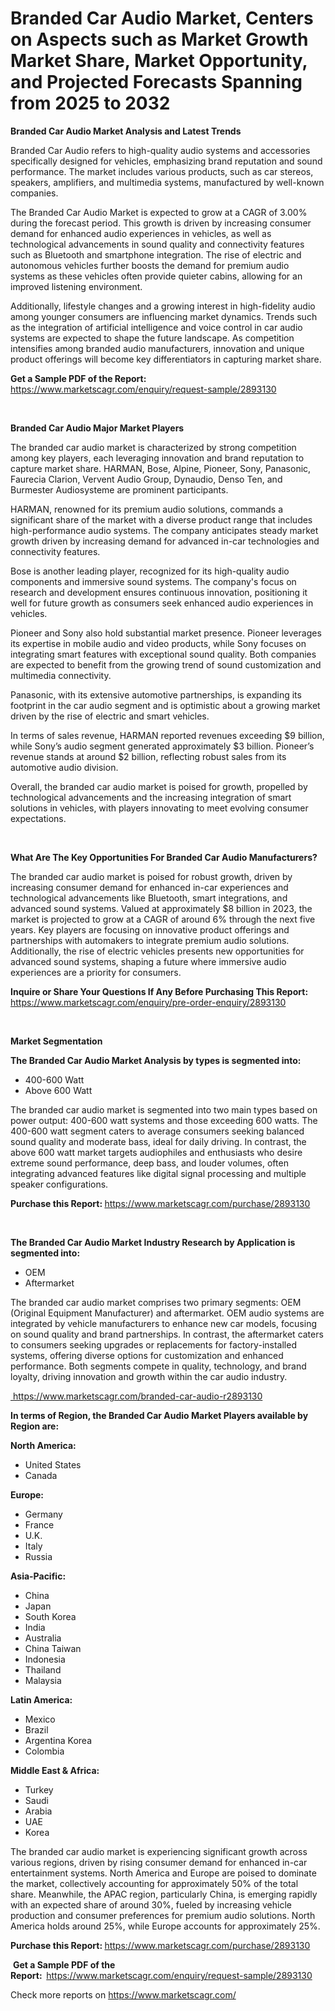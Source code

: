 <p><h1>Branded Car Audio Market, Centers on Aspects such as Market Growth Market Share, Market Opportunity, and Projected Forecasts Spanning from 2025 to 2032</h1></p><p><strong>Branded Car Audio Market Analysis and Latest Trends</strong></p>
<p><p>Branded Car Audio refers to high-quality audio systems and accessories specifically designed for vehicles, emphasizing brand reputation and sound performance. The market includes various products, such as car stereos, speakers, amplifiers, and multimedia systems, manufactured by well-known companies. </p><p>The Branded Car Audio Market is expected to grow at a CAGR of 3.00% during the forecast period. This growth is driven by increasing consumer demand for enhanced audio experiences in vehicles, as well as technological advancements in sound quality and connectivity features such as Bluetooth and smartphone integration. The rise of electric and autonomous vehicles further boosts the demand for premium audio systems as these vehicles often provide quieter cabins, allowing for an improved listening environment.</p><p>Additionally, lifestyle changes and a growing interest in high-fidelity audio among younger consumers are influencing market dynamics. Trends such as the integration of artificial intelligence and voice control in car audio systems are expected to shape the future landscape. As competition intensifies among branded audio manufacturers, innovation and unique product offerings will become key differentiators in capturing market share.</p></p>
<p><strong>Get a Sample PDF of the Report:&nbsp;</strong> <a href="https://www.marketscagr.com/enquiry/request-sample/2893130?utm_campaign=3249&utm_medium=2&utm_source=Github&utm_content=ia&utm_term=15032025&utm_id=branded-car-audio">https://www.marketscagr.com/enquiry/request-sample/2893130</a></p>
<p>&nbsp;</p>
<p><strong>Branded Car Audio Major Market Players</strong></p>
<p><p>The branded car audio market is characterized by strong competition among key players, each leveraging innovation and brand reputation to capture market share. HARMAN, Bose, Alpine, Pioneer, Sony, Panasonic, Faurecia Clarion, Vervent Audio Group, Dynaudio, Denso Ten, and Burmester Audiosysteme are prominent participants.</p><p>HARMAN, renowned for its premium audio solutions, commands a significant share of the market with a diverse product range that includes high-performance audio systems. The company anticipates steady market growth driven by increasing demand for advanced in-car technologies and connectivity features. </p><p>Bose is another leading player, recognized for its high-quality audio components and immersive sound systems. The company's focus on research and development ensures continuous innovation, positioning it well for future growth as consumers seek enhanced audio experiences in vehicles.</p><p>Pioneer and Sony also hold substantial market presence. Pioneer leverages its expertise in mobile audio and video products, while Sony focuses on integrating smart features with exceptional sound quality. Both companies are expected to benefit from the growing trend of sound customization and multimedia connectivity.</p><p>Panasonic, with its extensive automotive partnerships, is expanding its footprint in the car audio segment and is optimistic about a growing market driven by the rise of electric and smart vehicles.</p><p>In terms of sales revenue, HARMAN reported revenues exceeding $9 billion, while Sony’s audio segment generated approximately $3 billion. Pioneer’s revenue stands at around $2 billion, reflecting robust sales from its automotive audio division.</p><p>Overall, the branded car audio market is poised for growth, propelled by technological advancements and the increasing integration of smart solutions in vehicles, with players innovating to meet evolving consumer expectations.</p></p>
<p>&nbsp;</p>
<p><strong>What Are The Key Opportunities For Branded Car Audio Manufacturers?</strong></p>
<p><p>The branded car audio market is poised for robust growth, driven by increasing consumer demand for enhanced in-car experiences and technological advancements like Bluetooth, smart integrations, and advanced sound systems. Valued at approximately $8 billion in 2023, the market is projected to grow at a CAGR of around 6% through the next five years. Key players are focusing on innovative product offerings and partnerships with automakers to integrate premium audio solutions. Additionally, the rise of electric vehicles presents new opportunities for advanced sound systems, shaping a future where immersive audio experiences are a priority for consumers.</p></p>
<p><strong>Inquire or Share Your Questions If Any Before Purchasing This Report:</strong> <a href="https://www.marketscagr.com/enquiry/pre-order-enquiry/2893130?utm_campaign=3249&utm_medium=2&utm_source=Github&utm_content=ia&utm_term=15032025&utm_id=branded-car-audio">https://www.marketscagr.com/enquiry/pre-order-enquiry/2893130</a></p>
<p>&nbsp;</p>
<p><strong>Market Segmentation</strong></p>
<p><strong>The Branded Car Audio Market Analysis by types is segmented into:</strong></p>
<p><ul><li>400-600 Watt</li><li>Above 600 Watt</li></ul></p>
<p><p>The branded car audio market is segmented into two main types based on power output: 400-600 watt systems and those exceeding 600 watts. The 400-600 watt segment caters to average consumers seeking balanced sound quality and moderate bass, ideal for daily driving. In contrast, the above 600 watt market targets audiophiles and enthusiasts who desire extreme sound performance, deep bass, and louder volumes, often integrating advanced features like digital signal processing and multiple speaker configurations.</p></p>
<p><strong>Purchase this Report:&nbsp;</strong><a href="https://www.marketscagr.com/purchase/2893130?utm_campaign=3249&utm_medium=2&utm_source=Github&utm_content=ia&utm_term=15032025&utm_id=branded-car-audio">https://www.marketscagr.com/purchase/2893130</a></p>
<p>&nbsp;</p>
<p><strong>The Branded Car Audio Market Industry Research by Application is segmented into:</strong></p>
<p><ul><li>OEM</li><li>Aftermarket</li></ul></p>
<p><p>The branded car audio market comprises two primary segments: OEM (Original Equipment Manufacturer) and aftermarket. OEM audio systems are integrated by vehicle manufacturers to enhance new car models, focusing on sound quality and brand partnerships. In contrast, the aftermarket caters to consumers seeking upgrades or replacements for factory-installed systems, offering diverse options for customization and enhanced performance. Both segments compete in quality, technology, and brand loyalty, driving innovation and growth within the car audio industry.</p></p>
<p><a href="https://www.marketscagr.com/branded-car-audio-r2893130?utm_campaign=3249&utm_medium=2&utm_source=Github&utm_content=ia&utm_term=15032025&utm_id=branded-car-audio">&nbsp;https://www.marketscagr.com/branded-car-audio-r2893130</a></p>
<p><strong>In terms of Region, the Branded Car Audio Market Players available by Region are:</strong></p>
<p>
    <p> <strong> North America: </strong>
        <ul>
            <li>United States</li>
            <li>Canada</li>
        </ul>
        </p> 
    <p> <strong> Europe: </strong>
        <ul>
            <li>Germany</li>
            <li>France</li>
            <li>U.K.</li>
            <li>Italy</li>
            <li>Russia</li>
        </ul>
        </p> 
    <p> <strong> Asia-Pacific: </strong>
        <ul>
            <li>China</li>
            <li>Japan</li>
            <li>South Korea</li>
            <li>India</li>
            <li>Australia</li>
            <li>China Taiwan</li>
            <li>Indonesia</li>
            <li>Thailand</li>
            <li>Malaysia</li>
        </ul>
        </p> 
    <p> <strong> Latin America: </strong>
        <ul>
            <li>Mexico</li>
            <li>Brazil</li>
            <li>Argentina Korea</li>
            <li>Colombia</li>
        </ul>
        </p> 
    <p> <strong> Middle East & Africa: </strong>
        <ul>
            <li>Turkey</li>
            <li>Saudi</li>
            <li>Arabia</li>
            <li>UAE</li>
            <li>Korea</li>
        </ul>
    </p>
    </p>
<p><p>The branded car audio market is experiencing significant growth across various regions, driven by rising consumer demand for enhanced in-car entertainment systems. North America and Europe are poised to dominate the market, collectively accounting for approximately 50% of the total share. Meanwhile, the APAC region, particularly China, is emerging rapidly with an expected share of around 30%, fueled by increasing vehicle production and consumer preferences for premium audio solutions. North America holds around 25%, while Europe accounts for approximately 25%.</p></p>
<p><strong>Purchase this Report: </strong><a href="https://www.marketscagr.com/purchase/2893130?utm_campaign=3249&utm_medium=2&utm_source=Github&utm_content=ia&utm_term=15032025&utm_id=branded-car-audio">https://www.marketscagr.com/purchase/2893130</a></p>
<p>&nbsp;<strong>Get a Sample PDF of the Report:&nbsp;&nbsp;</strong><a href="https://www.marketscagr.com/enquiry/request-sample/2893130?utm_campaign=3249&utm_medium=2&utm_source=Github&utm_content=ia&utm_term=15032025&utm_id=branded-car-audio">https://www.marketscagr.com/enquiry/request-sample/2893130</a></p>
<p><strong></strong></p>
<p>Check more reports on <a href="https://www.marketscagr.com/?utm_campaign=3249&utm_medium=2&utm_source=Github&utm_content=ia&utm_term=15032025&utm_id=branded-car-audio">https://www.marketscagr.com/</a></p>